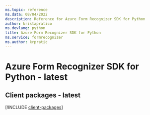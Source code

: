 ```yaml
---
ms.topic: reference
ms.data: 08/04/2022
description: Reference for Azure Form Recognizer SDK for Python
author: kristapratico
ms.devlang: python
title: Azure Form Recognizer SDK for Python
ms.service: formrecognizer
ms.author: krpratic
---
```

# Azure Form Recognizer SDK for Python - latest

## Client packages - latest
[!INCLUDE [client-packages](form-recognizer-client-index.md)]